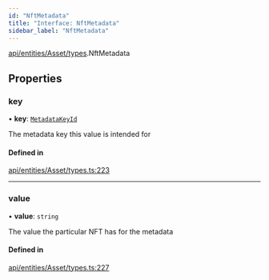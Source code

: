 ```yaml
---
id: "NftMetadata"
title: "Interface: NftMetadata"
sidebar_label: "NftMetadata"
---
```


[api/entities/Asset/types](../../../../../../modules/API/Entities/Asset/Types/Types.md).NftMetadata

## Properties

### key

• **key**: [`MetadataKeyId`](../../../../../../modules/API/Entities/Asset/Types/Types.md#metadatakeyid)

The metadata key this value is intended for

#### Defined in

[api/entities/Asset/types.ts:223](https://github.com/PolymeshAssociation/polymesh-sdk/blob/c53723bab/src/api/entities/Asset/types.ts#L223)

___

### value

• **value**: `string`

The value the particular NFT has for the metadata

#### Defined in

[api/entities/Asset/types.ts:227](https://github.com/PolymeshAssociation/polymesh-sdk/blob/c53723bab/src/api/entities/Asset/types.ts#L227)
